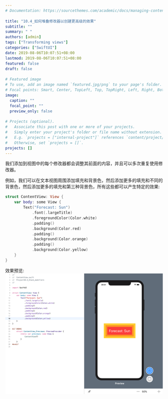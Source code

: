 ```yaml
---
# Documentation: https://sourcethemes.com/academic/docs/managing-content/

title: "10.4_如何堆叠修改器以创建更高级的效果"
subtitle: ""
summary: " "
authors: [admin]
tags: ["Transforming views"]
categories: ["SwiftUI"]
date: 2019-08-06T10:07:51+08:00
lastmod: 2019-08-06T10:07:51+08:00
featured: false
draft: false

# Featured image
# To use, add an image named `featured.jpg/png` to your page's folder.
# Focal points: Smart, Center, TopLeft, Top, TopRight, Left, Right, BottomLeft, Bottom, BottomRight.
image:
  caption: ""
  focal_point: ""
  preview_only: false

# Projects (optional).
#   Associate this post with one or more of your projects.
#   Simply enter your project's folder or file name without extension.
#   E.g. `projects = ["internal-project"]` references `content/project/deep-learning/index.md`.
#   Otherwise, set `projects = []`.
projects: []
---
```

<!-- more -->
我们添加到视图中的每个修改器都会调整其前面的内容，并且可以多次重复使用修改器。

例如，我们可以在文本视图周围添加填充和背景色，然后添加更多的填充和不同的背景色，然后添加更多的填充和第三种背景色，所有这些都可以产生特定的效果:
```swift
struct ContentView: View {
    var body: some View {
        Text("Forecast: Sun")
            .font(.largeTitle)
            .foregroundColor(Color.white)
            .padding()
            .background(Color.red)
            .padding()
            .background(Color.orange)
            .padding()
            .background(Color.yellow)
    }
}
```
效果预览:
![10.4_stack_modifiers](img/10.4_stack_modifiers.png "Stack modifiers")